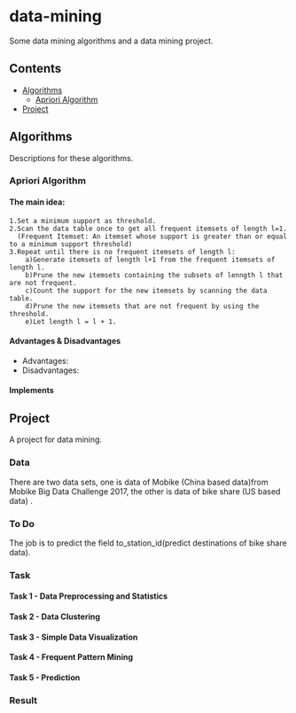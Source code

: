 # data-mining
Some data mining algorithms and a data mining project.

## Contents
* [Algorithms](#algorithms)
    * [Apriori Algorithm](#apriori-algorithm)
* [Project](#project)

## Algorithms
Descriptions for these algorithms.
### Apriori Algorithm
#### The main idea:
    
    1.Set a minimum support as threshold.
    2.Scan the data table once to get all frequent itemsets of length l=1. 
      (Frequent Itemset: An itemset whose support is greater than or equal to a minimum support threshold)
    3.Repeat until there is no frequent itemsets of length l:
        a)Generate itemsets of length l+1 from the frequent itemsets of length l.
        b)Prune the new itemsets containing the subsets of lenngth l that are not frequent.
        c)Count the support for the new itemsets by scanning the data table.
        d)Prune the new itemsets that are not frequent by using the threshold.
        e)Let length l = l + 1. 
        
#### Advantages & Disadvantages
- Advantages:
- Disadvantages:
        
#### Implements


## Project
A project for data mining.

### Data
There are two data sets, one is data of Mobike (China based data)from Mobike Big Data Challenge 2017, the other is data of bike share (US based data) .

### To Do
The job is to predict the field to_station_id(predict destinations of bike share data).

### Task
#### Task 1 - Data Preprocessing and Statistics

#### Task 2 - Data Clustering

#### Task 3 - Simple Data Visualization

#### Task 4 - Frequent Pattern Mining 

#### Task 5 - Prediction

### Result